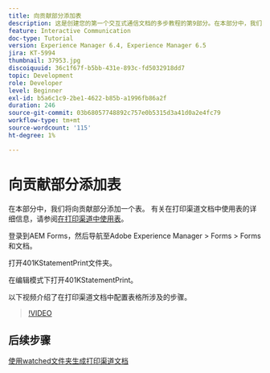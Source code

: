 ```yaml
---
title: 向贡献部分添加表
description: 这是创建您的第一个交互式通信文档的多步教程的第9部分。在本部分中，我们将在贡献部分中添加一个表。
feature: Interactive Communication
doc-type: Tutorial
version: Experience Manager 6.4, Experience Manager 6.5
jira: KT-5994
thumbnail: 37953.jpg
discoiquuid: 36c1f67f-b5bb-431e-893c-fd5032918dd7
topic: Development
role: Developer
level: Beginner
exl-id: b5a6c1c9-2be1-4622-b85b-a1996fb86a2f
duration: 246
source-git-commit: 03b68057748892c757e0b5315d3a41d0a2e4fc79
workflow-type: tm+mt
source-wordcount: '115'
ht-degree: 1%

---
```


# 向贡献部分添加表

在本部分中，我们将向贡献部分添加一个表。
有关在打印渠道文档中使用表的详细信息，请参阅[在打印渠道中使用表](/help/forms/interactive-communications/table-in-print-channel-documents-video-use.md)。

登录到AEM Forms，然后导航至Adobe Experience Manager > Forms > Forms和文档。

打开401KStatementPrint文件夹。

在编辑模式下打开401KStatementPrint。

以下视频介绍了在打印渠道文档中配置表格所涉及的步骤。

>[!VIDEO](https://video.tv.adobe.com/v/27769?quality=12&learn=on)

## 后续步骤

[使用watched文件夹生成打印渠道文档](./using-watched-folder-to-generate-document.md)